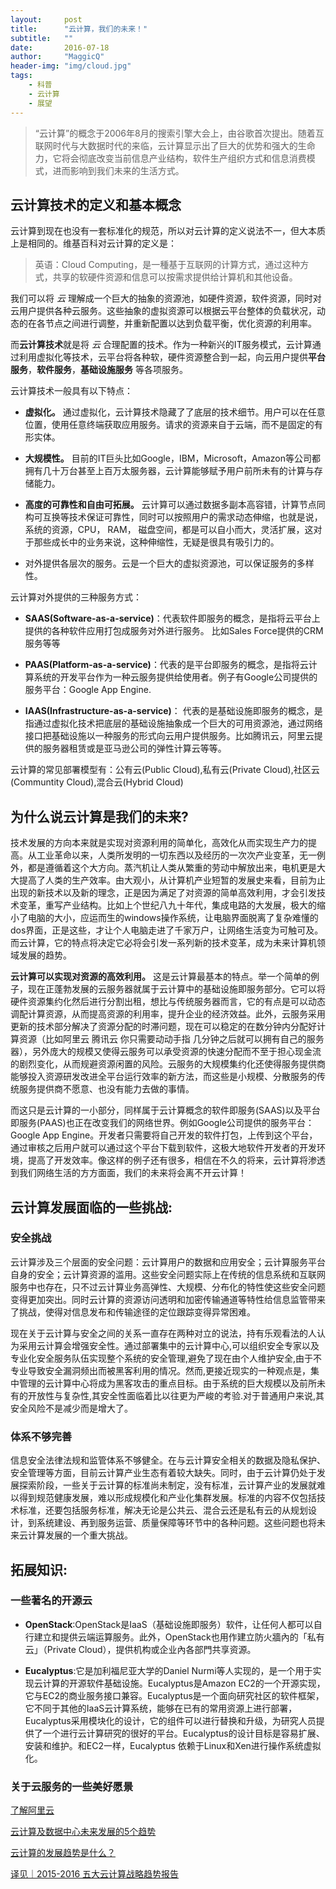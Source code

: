 ```yaml
---
layout:     post
title:      "云计算，我们的未来！"
subtitle:   ""
date:       2016-07-18
author:     "MaggicQ"
header-img: "img/cloud.jpg"
tags:
    - 科普
    - 云计算
    - 展望
---
```



> “云计算”的概念于2006年8月的搜索引擎大会上，由谷歌首次提出。随着互联网时代与大数据时代的来临，云计算显示出了巨大的优势和强大的生命力，它将会彻底改变当前信息产业结构，软件生产组织方式和信息消费模式，进而影响到我们未来的生活方式。


## 云计算技术的定义和基本概念   
云计算到现在也没有一套标准化的规范，所以对云计算的定义说法不一，但大本质上是相同的。维基百科对云计算的定义是：

> 英语：Cloud Computing，是一種基于互联网的计算方式，通过这种方式，共享的软硬件资源和信息可以按需求提供给计算机和其他设备。


我们可以将 _云_ 理解成一个巨大的抽象的资源池，如硬件资源，软件资源，同时对云用户提供各种云服务。这些抽象的虚拟资源可以根据云平台整体的负载状况，动态的在各节点之间进行调整，并重新配置以达到负载平衡，优化资源的利用率。

而**云计算技术**就是将 _云_ 合理配置的技术。作为一种新兴的IT服务模式，云计算通过利用虚拟化等技术，云平台将各种软，硬件资源整合到一起，向云用户提供**平台服务**，**软件服务**，**基础设施服务** 等各项服务。

云计算技术一般具有以下特点：  

* **虚拟化。** 通过虚拟化，云计算技术隐藏了了底层的技术细节。用户可以在任意位置，使用任意终端获取应用服务。请求的资源来自于云端，而不是固定的有形实体。  

*  **大规模性。** 目前的IT巨头比如Google，IBM，Microsoft，Amazon等公司都拥有几十万台甚至上百万太服务器，云计算能够赋予用户前所未有的计算与存储能力。  

*  **高度的可靠性和自由可拓展。** 云计算可以通过数据多副本高容错，计算节点同构可互换等技术保证可靠性，同时可以按照用户的需求动态伸缩，也就是说，系统的资源，CPU， RAM， 磁盘空间，都是可以自小而大，灵活扩展，这对于那些成长中的业务来说，这种伸缩性，无疑是很具有吸引力的。  

*  对外提供各层次的服务。云是一个巨大的虚拟资源池，可以保证服务的多样性。  


云计算对外提供的三种服务方式：  

* **SAAS(Software-as-a-service)**：代表软件即服务的概念，是指将云平台上提供的各种软件应用打包成服务对外进行服务。 比如Sales Force提供的CRM服务等等  

* **PAAS(Platform-as-a-service)**：代表的是平台即服务的概念，是指将云计算系统的开发平台作为一种云服务提供给使用者。例子有Google公司提供的服务平台：Google App Engine.  

* **IAAS(Infrastructure-as-a-service)**： 代表的是基础设施即服务的概念，是指通过虚拟化技术把底层的基础设施抽象成一个巨大的可用资源池，通过网络接口把基础设施以一种服务的形式向云用户提供服务。比如腾讯云，阿里云提供的服务器租赁或是亚马逊公司的弹性计算云等等。  



云计算的常见部署模型有：公有云(Public Cloud),私有云(Private Cloud),社区云(Communtity Cloud),混合云(Hybrid Cloud)

## 为什么说云计算是我们的未来?
技术发展的方向本来就是实现对资源利用的简单化，高效化从而实现生产力的提高。从工业革命以来，人类所发明的一切东西以及经历的一次次产业变革，无一例外，都是遵循着这个大方向。蒸汽机让人类从繁重的劳动中解放出来，电机更是大大提高了人类的生产效率。由大观小，从计算机产业短暂的发展史来看，目前为止出现的新技术以及新的理念，正是因为满足了对资源的简单高效利用，才会引发技术变革，重写产业结构。比如上个世纪八九十年代，集成电路的大发展，极大的缩小了电脑的大小，应运而生的windows操作系统，让电脑界面脱离了复杂难懂的dos界面，正是这些，才让个人电脑走进了千家万户，让网络生活变为可触可及。而云计算，它的特点将决定它必将会引发一系列新的技术变革，成为未来计算机领域发展的趋势。


 **云计算可以实现对资源的高效利用。** 这是云计算最基本的特点。举一个简单的例子，现在正蓬勃发展的云服务器就属于云计算中的基础设施即服务部分。它可以将硬件资源集约化然后进行分割出租，想比与传统服务器而言，它的有点是可以动态调配计算资源，从而提高资源的利用率，提升企业的经济效益。此外，云服务采用更新的技术部分解决了资源分配的时滞问题，现在可以稳定的在数分钟内分配好计算资源（比如阿里云 腾讯云 你只需要动动手指 几分钟之后就可以拥有自己的服务器），另外庞大的规模又使得云服务可以承受资源的快速分配而不至于担心现金流的剧烈变化，从而规避资源闲置的风险。云服务的大规模集约化还使得服务提供商能够投入资源研发改进全平台运行效率的新方法，而这些是小规模、分散服务的传统服务提供商不愿意、也没有能力去做的事情。

而这只是云计算的一小部分，同样属于云计算概念的软件即服务(SAAS)以及平台即服务(PAAS)也正在改变我们的网络世界。例如Google公司提供的服务平台：Google App Engine。开发者只需要将自己开发的软件打包，上传到这个平台，通过审核之后用户就可以通过这个平台下载到软件，这极大地软件开发者的开发环境，提高了开发效率。像这样的例子还有很多，相信在不久的将来，云计算将渗透到我们网络生活的方方面面，我们的未来将会离不开云计算！


## 云计算发展面临的一些挑战:

### 安全挑战

云计算涉及三个层面的安全问题：云计算用户的数据和应用安全；云计算服务平台自身的安全；云计算资源的滥用。这些安全问题实际上在传统的信息系统和互联网服务中也存在，只不过云计算业务高弹性、大规模、分布化的特性使这些安全问题变得更加突出。同时云计算的资源访问透明和加密传输通道等特性给信息监管带来了挑战，使得对信息发布和传输途径的定位跟踪变得异常困难。

现在关于云计算与安全之间的关系一直存在两种对立的说法，持有乐观看法的人认为采用云计算会增强安全性。通过部署集中的云计算中心,可以组织安全专家以及专业化安全服务队伍实现整个系统的安全管理,避免了现在由个人维护安全,由于不专业导致安全漏洞频出而被黑客利用的情况。然而,更接近现实的一种观点是，集中管理的云计算中心将成为黑客攻击的重点目标。由于系统的巨大规模以及前所未有的开放性与复杂性,其安全性面临着比以往更为严峻的考验.对于普通用户来说,其安全风险不是减少而是增大了。

### 体系不够完善

信息安全法律法规和监管体系不够健全。在与云计算安全相关的数据及隐私保护、安全管理等方面，目前云计算产业生态有着较大缺失。同时，由于云计算仍处于发展探索阶段，一些关于云计算的标准尚未制定，没有标准，云计算产业的发展就难以得到规范健康发展，难以形成规模化和产业化集群发展。标准的内容不仅包括技术标准，还要包括服务标准，解决无论是公共云、混合云还是私有云的从规划设计，到系统建设、再到服务运营、质量保障等环节中的各种问题。这些问题也将未来云计算发展的一个重大挑战。


## 拓展知识:

### 一些著名的开源云

* **OpenStack**:OpenStack是IaaS（基础设施即服务）软件，让任何人都可以自行建立和提供云端运算服务。此外，OpenStack也用作建立防火牆內的「私有云」（Private Cloud），提供机构或企业內各部門共享资源。

* **Eucalyptus**:它是加利福尼亚大学的Daniel Nurmi等人实现的，是一个用于实现云计算的开源软件基础设施。Eucalyptus是Amazon EC2的一个开源实现，它与EC2的商业服务接口兼容。Eucalyptus是一个面向研究社区的软件框架，它不同于其他的IaaS云计算系统，能够在已有的常用资源上进行部署，Eucalyptus采用模块化的设计，它的组件可以进行替换和升级，为研究人员提供了一个进行云计算研究的很好的平台。Eucalyptus的设计目标是容易扩展、安装和维护。和EC2一样，Eucalyptus 依赖于Linux和Xen进行操作系统虚拟化。

### 关于云服务的一些美好愿景

[了解阿里云](http://vodcdn.video.taobao.com/player/ugc/tb_ugc_bytes_core_player_loader.swf?version=1.0.20160613&vid=34406910&uid=1645333068&p=1&t=1&rid=&random=6666)

[云计算及数据中心未来发展的5个趋势](http://news.pedaily.cn/201502/20150228378990.shtml)

[云计算的发展趋势是什么？](https://www.zhihu.com/question/19588115)

[译见｜2015-2016 五大云计算战略趋势报告](http://blog.daocloud.io/the-five-strategic-cloud-computing-trends-that-will-drive-your-cloud-engagement-through-2015-16/)





  [1]: ./images/eucal.jpg "eucal.jpg"
